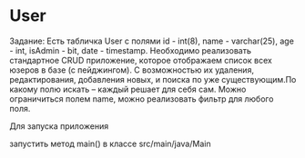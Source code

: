 ﻿# User


Задание: Есть табличка User с полями id - int(8), name - varchar(25), age - int, isAdmin - bit, 
date - timestamp. Необходимо реализовать стандартное CRUD приложение, которое отображаем список 
всех юзеров в базе (с пейджингом). С возможностью их удаления, редактирования, добавления новых, 
и поиска по уже существующим.По какому полю искать – каждый решает для себя сам. Можно ограничиться 
полем name, можно реализовать фильтр для любого поля.





Для запуска приложения

 запустить метод main() в классе src/main/java/Main